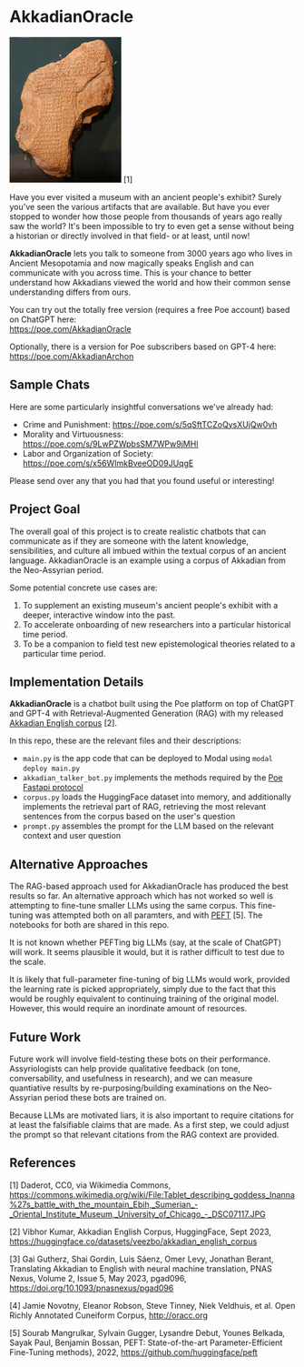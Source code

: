 # AkkadianOracle

![Akkadian Tablet](img/Tablet_describing_goddess_Inanna's_battle_with_the_mountain_Ebih,_Sumerian_-_Oriental_Institute_Museum,_University_of_Chicago_-_DSC07117_256x256.jpeg) [1]

Have you ever visited a museum with an ancient people's exhibit? Surely you've seen the various artifacts that are available. But have you ever stopped to wonder how those people from thousands of years ago really saw the world? It's been impossible to try to even get a sense without being a historian or directly involved in that field- or at least, until now!

**AkkadianOracle** lets you talk to someone from 3000 years ago who lives in Ancient Mesopotamia and now magically speaks English and can communicate with you across time. This is your chance to better understand how Akkadians viewed the world and how their common sense understanding differs from ours.

You can try out the totally free version (requires a free Poe account) based on ChatGPT here:  
https://poe.com/AkkadianOracle

Optionally, there is a version for Poe subscribers based on GPT-4 here:  
https://poe.com/AkkadianArchon

## Sample Chats
Here are some particularly insightful conversations we've already had:

- Crime and Punishment: https://poe.com/s/5qSftTCZoQysXUjQw0vh
- Morality and Virtuousness: https://poe.com/s/9LwPZWpbsSM7WPw9jMHl
- Labor and Organization of Society: https://poe.com/s/x56WImkBveeOD09JUqgE

Please send over any that you had that you found useful or interesting!

## Project Goal
The overall goal of this project is to create realistic chatbots that can communicate as if they are someone with the latent knowledge, sensibilities, and culture all imbued within the textual corpus of an ancient language. AkkadianOracle is an example using a corpus of Akkadian from the Neo-Assyrian period. 

Some potential concrete use cases are:

1. To supplement an existing museum's ancient people's exhibit with a deeper, interactive window into the past.
2. To accelerate onboarding of new researchers into a particular historical time period.
3. To be a companion to field test new epistemological theories related to a particular time period.

## Implementation Details
**AkkadianOracle** is a chatbot built using the Poe platform on top of ChatGPT and GPT-4 with Retrieval-Augmented Generation (RAG) with my released [Akkadian English corpus](https://huggingface.co/datasets/veezbo/akkadian_english_corpus) [2].

In this repo, these are the relevant files and their descriptions:
- `main.py` is the app code that can be deployed to Modal using `modal deploy main.py`
- `akkadian_talker_bot.py` implements the methods required by the [Poe Fastapi protocol](https://github.com/poe-platform/fastapi_poe)
- `corpus.py` loads the HuggingFace dataset into memory, and additionally implements the retrieval part of RAG, retrieving the most relevant sentences from the corpus based on the user's question
- `prompt.py` assembles the prompt for the LLM based on the relevant context and user question

## Alternative Approaches
The RAG-based approach used for AkkadianOracle has produced the best results so far. An alternative approach which has not worked so well is attempting to fine-tune smaller LLMs using the same corpus. This fine-tuning was attempted both on all paramters, and with [PEFT](https://github.com/huggingface/peft) [5]. The notebooks for both are shared in this repo.

It is not known whether PEFTing big LLMs (say, at the scale of ChatGPT) will work. It seems plausible it would, but it is rather difficult to test due to the scale.

It is likely that full-parameter fine-tuning of big LLMs would work, provided the learning rate is picked appropriately, simply due to the fact that this would be roughly equivalent to continuing training of the original model. However, this would require an inordinate amount of resources.

## Future Work
Future work will involve field-testing these bots on their performance. Assyriologists can help provide qualitative feedback (on tone, conversability, and usefulness in research), and we can measure quantiative results by re-purposing/building examinations on the Neo-Assyrian period these bots are trained on.

Because LLMs are motivated liars, it is also important to require citations for at least the falsifiable claims that are made. As a first step, we could adjust the prompt so that relevant citations from the RAG context are provided.

## References
[1] Daderot, CC0, via Wikimedia Commons, https://commons.wikimedia.org/wiki/File:Tablet_describing_goddess_Inanna%27s_battle_with_the_mountain_Ebih,_Sumerian_-_Oriental_Institute_Museum,_University_of_Chicago_-_DSC07117.JPG

[2] Vibhor Kumar, Akkadian English Corpus, HuggingFace, Sept 2023, https://huggingface.co/datasets/veezbo/akkadian_english_corpus

[3] Gai Gutherz, Shai Gordin, Luis Sáenz, Omer Levy, Jonathan Berant, Translating Akkadian to English with neural machine translation, PNAS Nexus, Volume 2, Issue 5, May 2023, pgad096, https://doi.org/10.1093/pnasnexus/pgad096

[4] Jamie Novotny, Eleanor Robson, Steve Tinney, Niek Veldhuis, et al. Open Richly Annotated Cuneiform Corpus, http://oracc.org

[5] Sourab Mangrulkar, Sylvain Gugger, Lysandre Debut, Younes Belkada, Sayak Paul, Benjamin Bossan, PEFT: State-of-the-art Parameter-Efficient Fine-Tuning methods}, 2022, https://github.com/huggingface/peft
